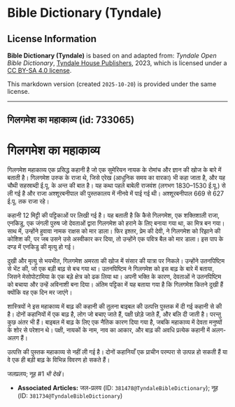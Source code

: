# Bible Dictionary (Tyndale)

## License Information

**Bible Dictionary (Tyndale)** is based on and adapted from: _Tyndale Open Bible Dictionary_, [Tyndale House Publishers](https://tyndaleopenresources.com/), 2023, which is licensed under a [CC BY-SA 4.0 license](https://creativecommons.org/licenses/by-sa/4.0/legalcode.en).

This markdown version (created `2025-10-20`) is provided under the same license.



--------------------------------

## गिलगमेश का महाकाव्य (id: 733065)

गिलगमेश का महाकाव्य
===================

गिलगमेश महाकाव्य एक प्रसिद्ध कहानी है जो एक सुमेरियन नायक के रोमांच और ज्ञान की खोज के बारे में बताती है। गिलगमेश उरुक के राजा थे, जिसे एरेख (आधुनिक समय का वारका) भी कहा जाता है, और यह चौथी सहस्राब्दी ई.पू. के अन्त की बात है। यह कथा पहले बाबेली राजवंश (लगभग 1830–1530 ई.पू.) से ली गई है और राजा अश्शूरबनीपाल की पुस्तकालय में नीनवे में पाई गई थी। अश्शूरबनीपाल 669 से 627 ई.पू. तक राजा रहे। 

कहानी 12 मिट्टी की पट्टिकाओं पर लिखी गई है। यह बताती है कि कैसे गिलगमेश, एक शक्तिशाली राजा, एनकिडु, एक जंगली पुरुष जो देवताओं द्वारा गिलगमेश को हराने के लिए बनाया गया था, का मित्र बन गया। साथ में, उन्होंने हुवावा नामक राक्षस को मार डाला। फिर इश्तर, प्रेम की देवी, ने गिलगमेश को रिझाने की कोशिश की, पर जब उसने उसे अस्वीकार कर दिया, तो उन्होंने एक पवित्र बैल को मार डाला। इस पाप के दण्ड में एनकिडु की मृत्यु हो गई।

दुखी और मृत्यु से भयभीत, गिलगमेश अमरता की खोज में संसार की यात्रा पर निकले। उन्होंने उतनपिष्टिम से भेंट की, जो एक बड़ी बाढ़ से बच गया था। उतनपिष्टिम ने गिलगमेश को इस बाढ़ के बारे में बताया, जिसने मेसोपोटामिया के एक बड़े क्षेत्र को ढक लिया था। अपनी भक्ति के कारण, देवताओं ने उतनपिष्टिम को बचाया और उन्हें अविनाशी बना दिया। अंतिम पट्टिका में यह बताया गया है कि गिलगमेश कितने दुखी हैं क्योंकि वह एक दिन मर जाएंगे।

शास्त्रियों ने इस महाकाव्य में बाढ़ की कहानी की तुलना बाइबल की उत्पत्ति पुस्तक में दी गई कहानी से की है। दोनों कहानियों में एक बाढ़ है, लोग जो बचाए जाते हैं, पक्षी छोड़े जाते हैं, और बलि दी जाती है। परन्तु कुछ अंतर भी हैं। बाइबल में बाढ़ के लिए एक नैतिक कारण दिया गया है, जबकि महाकाव्य में देवता मनुष्यों के शोर से परेशान थे। पक्षी, नायकों के नाम, नाव का आकार, और बाढ़ की अवधि प्रत्येक कहानी में अलग\-अलग हैं।

उत्पत्ति की पुस्तक महाकाव्य से नहीं ली गई है। दोनों कहानियाँ एक प्राचीन परम्परा से उत्पन्न हो सकती हैं या वे एक ही बड़ी बाढ़ के विभिन्न विवरण हो सकते हैं।

जलप्रलय; नूह \#1 *भी देखें*। 

* **Associated Articles:** जल-प्रलय  (ID: `381478@TyndaleBibleDictionary`); नूह (ID: `381734@TyndaleBibleDictionary`)

